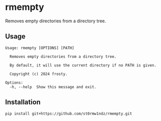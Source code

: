 # rmempty

Removes empty directories from a directory tree.

## Usage

```
Usage: rmempty [OPTIONS] [PATH]

  Removes empty directories from a directory tree.

  By default, it will use the current directory if no PATH is given.

  Copyright (c) 2024 frosty.

Options:
  -h, --help  Show this message and exit.
```

## Installation

```
pip install git+https://github.com/st0rmw1ndz/rmempty.git
```